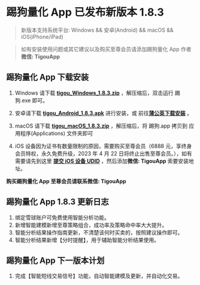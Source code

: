 # 踢狗量化 App 已发布新版本 1.8.3

> 新版本支持系统平台: Windows && 安卓(Android) && macOS && iOS(iPhone/iPad)

> 如有安装使用问题或其它建议以及购买至尊会员请添加踢狗量化 App 作者**微信: TigouApp**

## 踢狗量化 App 下载安装

1. Windows 请下载 [**tigou_Windows_1.8.3.zip**](https://gitee.com/TiGou/tigou_quant/releases/download/1.8.3/tigou_Windows_1.8.3.zip) ，解压缩后，双击运行 踢狗.exe 即可。

1. 安卓请下载 [**tigou_Android_1.8.3.apk**](https://gitee.com/TiGou/tigou_quant/releases/download/1.8.3/tigou_Android_1.8.3.apk) 进行安装，或 前往[**蒲公英下载安装**](https://gitee.com/link?target=https%3A%2F%2Fwww.pgyer.com%2Ftigou_android) 。

1. macOS 请下载 [**tigou_macOS_1.8.3.zip**](https://gitee.com/TiGou/tigou_quant/releases/download/1.8.3/tigou_macOS_1.8.3.zip) ，解压缩后，将 踢狗.app 拷贝到 应用程序(Applications) 文件夹即可

1. iOS 设备因为证书有数量限制的原因，需要购买至尊会员（6888 元，享终身会员特权，永久免费升级，2023 年 4 月 22 日将终止出售至尊会员。），如有需要请先到这里 [**提交 iOS 设备 UDID**](https://gitee.com/link?target=https%3A%2F%2Fwww.pgyer.com%2Ftools%2Fudid%3Fsl%3Dn7DO) ，然后添加**微信: TigouApp** 索要安装地址。

**购买踢狗量化 App 至尊会员请联系微信: TigouApp**

## 踢狗量化 App 1.8.3 更新日志

1. 绑定雪球账户可免费使用智能分析功能。
1. 新增智能建模新增至尊策略组合，成功率及策略命中率大大提升。
1. 智能分析结果操作指南更新，不清楚该何时买卖的，按照建议操作即可。
1. 智能分析结果新增【分时提醒】，用于辅助智能分析结果使用。

## 踢狗量化 App 下一版本计划

1. 完成【智能短线交易信号】功能，自动智能建模及更新，并自动化交易。

